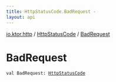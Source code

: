 ```yaml
---
title: HttpStatusCode.BadRequest - 
layout: api
---
```


<div class='api-docs-breadcrumbs'><a href="../index.html">io.ktor.http</a> / <a href="index.html">HttpStatusCode</a> / <a href="./-bad-request.html">BadRequest</a></div>

# BadRequest

<div class="signature"><code><span class="keyword">val </span><span class="identifier">BadRequest</span><span class="symbol">: </span><a href="index.html"><span class="identifier">HttpStatusCode</span></a></code></div>
